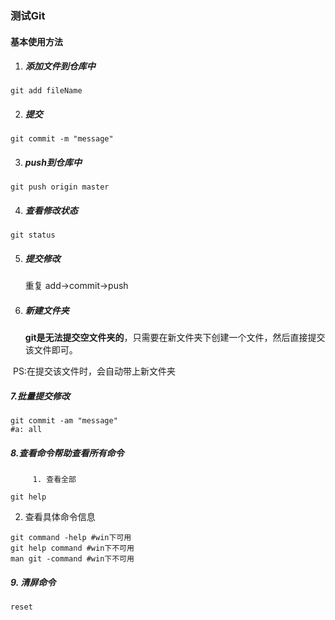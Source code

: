 ### 测试Git

#### 基本使用方法

1. ##### 添加文件到仓库中

```shell
git add fileName
```

2. ##### 提交

 ```shell
git commit -m "message"
 ```

3. ##### push到仓库中

```shell
git push origin master
```

4. ##### 查看修改状态

```shell
git status
```

5. ##### 提交修改

   重复 add->commit->push

6. ##### 新建文件夹

   **git是无法提交空文件夹的**，只需要在新文件夹下创建一个文件，然后直接提交该文件即可。

​    PS:在提交该文件时，会自动带上新文件夹

##### 7.批量提交修改

```shell
git commit -am "message"
#a: all
```

##### 8.查看命令帮助查看所有命令

         1. 查看全部

```shell
git help
```

2. 查看具体命令信息

```shell
git command -help #win下可用
git help command #win下不可用
man git -command #win下不可用
```

##### 9. 清屏命令

```shell
reset
```

